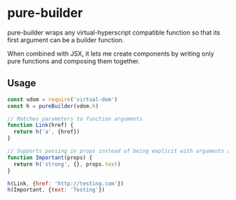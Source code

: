 # pure-builder

pure-builder wraps any virtual-hyperscript compatible function
so that its first argument can be a builder function.

When combined with JSX, it lets me create components by writing
only pure functions and composing them together.

## Usage

```js
const vdom = require('virtual-dom')
const h = pureBuilder(vdom.h)

// Matches parameters to function arguments
function Link(href) {
  return h('a', {href})
}

// Supports passing in props instead of being explicit with arguments as possible
function Important(props) {
  return h('strong', {}, props.text)
}

h(Link, {href: 'http://testing.com'})
h(Important, {text: 'Testing'})
```
